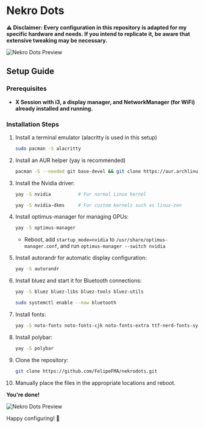 # Nekro Dots

**⚠️ Disclaimer: Every configuration in this repository is adapted for my specific hardware and needs. If you intend to replicate it, be aware that extensive tweaking may be necessary.**

![Nekro Dots Preview](https://github.com/FelipeFMA/nekrodots/assets/30672253/7cacb29d-b13f-4a32-b897-0f7b3d3306e1)

## Setup Guide

### Prerequisites

- **X Session with i3, a display manager, and NetworkManager (for WiFi) already installed and running.**

### Installation Steps

1. Install a terminal emulator (alacritty is used in this setup)
   ```bash
   sudo pacman -S alacritty
   ```

2. Install an AUR helper (yay is recommended)
   ```bash
   pacman -S --needed git base-devel && git clone https://aur.archlinux.org/yay-bin.git && cd yay-bin && makepkg -si
   ```

3. Install the Nvidia driver:
   ```bash
   yay -S nvidia          # For normal Linux kernel
   ```
   ```bash
   yay -S nvidia-dkms     # For custom kernels such as linux-zen
   ```

4. Install optimus-manager for managing GPUs:
   ```bash
   yay -S optimus-manager
   ```
   - Reboot, add `startup_mode=nvidia` to `/usr/share/optimus-manager.conf`, and run `optimus-manager --switch nvidia`

5. Install autorandr for automatic display configuration:
   ```bash
   yay -S autorandr
   ```

6. Install bluez and start it for Bluetooth connections:
   ```bash
   yay -S bluez bluez-libs bluez-tools bluez-utils
   ```
   ```bash
   sudo systemctl enable --now bluetooth
   ```

7. Install fonts:
   ```bash
   yay -S noto-fonts noto-fonts-cjk noto-fonts-extra ttf-nerd-fonts-symbols ttf-nerd-fonts-symbols-common ttf-jetbrains-mono-nerd ttf-sourcecodepro-nerd
   ```

8. Install polybar:
   ```bash
   yay -S polybar
   ```

9. Clone the repository:
   ```bash
   git clone https://github.com/FelipeFMA/nekrodots.git
   ```

10. Manually place the files in the appropriate locations and reboot.

**You're done!**

![Nekro Dots Preview](https://github.com/FelipeFMA/nekrodots/assets/30672253/5afc431a-85ca-4f6c-8156-f419c201d1c6)

Happy configuring! 🚀

